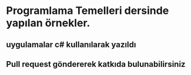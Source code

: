 # Programlama Temelleri dersinde yapılan örnekler.
## uygulamalar c# kullanılarak yazıldı
## Pull request göndererek katkıda bulunabilirsiniz
